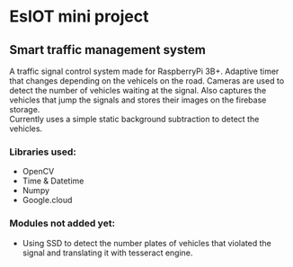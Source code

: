 # EsIOT mini project
## Smart traffic management system
A traffic signal control system made for RaspberryPi 3B+. Adaptive timer that changes depending on the vehicels on the road. Cameras are used to detect the number of vehicles waiting at the signal. Also captures the vehicles that jump the signals and stores their images on the firebase storage.<br>
Currently uses a simple static background subtraction to detect the vehicles.

### Libraries used:
- OpenCV
- Time & Datetime
- Numpy
- Google.cloud

### Modules not added yet:
- Using SSD to detect the number plates of vehicles that violated the signal and translating it with tesseract engine.

